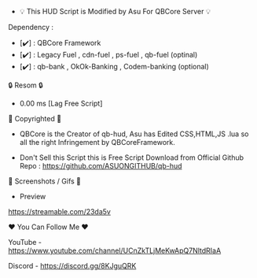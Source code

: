 - 💡 This HUD Script is Modified by Asu For QBCore Server 💡

Dependency :

- [✔️] : QBCore Framework
- [✔️] : Legacy Fuel , cdn-fuel , ps-fuel , qb-fuel (optinal)
- [✔️] : qb-bank , OkOk-Banking ,  Codem-banking (optional)

🔒 Resom 🔒

- 0.00 ms [Lag Free Script]

🔰 Copyrighted 🔰

- QBCore is the Creator of qb-hud, Asu has Edited CSS,HTML,JS .lua so all the right Infringement by QBCoreFramework.

- Don't Sell this Script this is Free Script Download from Official Github Repo : https://github.com/ASUONGITHUB/qb-hud


📸 Screenshots / Gifs 📸

- Preview

https://streamable.com/23da5v


❤️ You Can Follow Me ❤️

YouTube - https://www.youtube.com/channel/UCnZkTLjMeKwApQ7NltdRIaA

Discord - https://discord.gg/8KJguQRK




